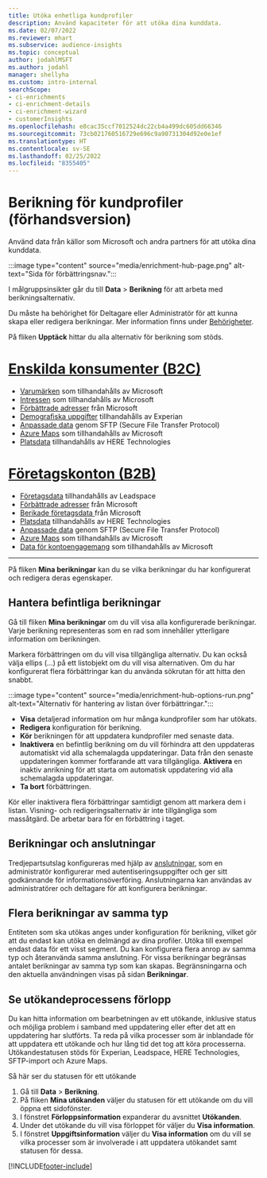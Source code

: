 ```yaml
---
title: Utöka enhetliga kundprofiler
description: Använd kapaciteter för att utöka dina kunddata.
ms.date: 02/07/2022
ms.reviewer: mhart
ms.subservice: audience-insights
ms.topic: conceptual
author: jodahlMSFT
ms.author: jodahl
manager: shellyha
ms.custom: intro-internal
searchScope:
- ci-enrichments
- ci-enrichment-details
- ci-enrichment-wizard
- customerInsights
ms.openlocfilehash: e8cac35ccf7012524dc22cb4a499dc605dd66346
ms.sourcegitcommit: 73cb021760516729e696c9a90731304d92e0e1ef
ms.translationtype: HT
ms.contentlocale: sv-SE
ms.lasthandoff: 02/25/2022
ms.locfileid: "8355405"
---
```

# <a name="enrichment-for-customer-profiles-preview"></a>Berikning för kundprofiler (förhandsversion)

Använd data från källor som Microsoft och andra partners för att utöka dina kunddata.

:::image type="content" source="media/enrichment-hub-page.png" alt-text="Sida för förbättringsnav.":::

I målgruppsinsikter går du till **Data** > **Berikning** för att arbeta med berikningsalternativ.  

Du måste ha behörighet för Deltagare eller Administratör för att kunna skapa eller redigera berikningar. Mer information finns under [Behörigheter](permissions.md).

På fliken **Upptäck** hittar du alla alternativ för berikning som stöds.

# <a name="individual-consumers-b-to-c"></a>[Enskilda konsumenter (B2C)](#tab/b2c)

- [Varumärken](enrichment-microsoft.md) som tillhandahålls av Microsoft
- [Intressen](enrichment-microsoft.md) som tillhandahålls av Microsoft
- [Förbättrade adresser](enrichment-enhanced-addresses.md) från Microsoft 
- [Demografiska uppgifter](enrichment-experian.md) tillhandahålls av Experian
- [Anpassade data](enrichment-SFTP-custom-import.md) genom SFTP (Secure File Transfer Protocol) 
- [Azure Maps](enrichment-azure-maps.md) som tillhandahålls av Microsoft
- [Platsdata](enrichment-here.md) tillhandahålls av HERE Technologies 

# <a name="business-accounts-b-to-b"></a>[Företagskonton (B2B)](#tab/b2b)

- [Företagsdata](enrichment-leadspace.md) tillhandahålls av Leadspace
- [Förbättrade adresser](enrichment-enhanced-addresses.md) från Microsoft 
- [Berikade företagsdata ](enrichment-enhanced-company-data.md) från Microsoft
- [Platsdata](enrichment-here.md) tillhandahålls av HERE Technologies 
- [Anpassade data](enrichment-SFTP-custom-import.md) genom SFTP (Secure File Transfer Protocol) 
- [Azure Maps](enrichment-azure-maps.md) som tillhandahålls av Microsoft
- [Data för kontoengagemang](enrichment-office.md) som tillhandahålls av Microsoft

---

På fliken **Mina berikningar** kan du se vilka berikningar du har konfigurerat och redigera deras egenskaper.

## <a name="manage-existing-enrichments"></a>Hantera befintliga berikningar

Gå till fliken **Mina berikningar** om du vill visa alla konfigurerade berikningar. Varje berikning representeras som en rad som innehåller ytterligare information om berikningen.

Markera förbättringen om du vill visa tillgängliga alternativ. Du kan också välja ellips (…) på ett listobjekt om du vill visa alternativen. Om du har konfigurerat flera förbättringar kan du använda sökrutan för att hitta den snabbt.

:::image type="content" source="media/enrichment-hub-options-run.png" alt-text="Alternativ för hantering av listan över förbättringar.":::

- **Visa** detaljerad information om hur många kundprofiler som har utökats.
- **Redigera** konfiguration för berikning.
- **Kör** berikningen för att uppdatera kundprofiler med senaste data.
- **Inaktivera** en befintlig berikning om du vill förhindra att den uppdateras automatiskt vid alla schemalagda uppdateringar. Data från den senaste uppdateringen kommer fortfarande att vara tillgängliga. **Aktivera** en inaktiv anrikning för att starta om automatisk uppdatering vid alla schemalagda uppdateringar.
- **Ta bort** förbättringen.

Kör eller inaktivera flera förbättringar samtidigt genom att markera dem i listan. Visning- och redigeringsalternativ är inte tillgängliga som massåtgärd. De arbetar bara för en förbättring i taget.

## <a name="enrichments-and-connections"></a>Berikningar och anslutningar

Tredjepartsutslag konfigureras med hjälp av [anslutningar](connections.md), som en administratör konfigurerar med autentiseringsuppgifter och ger sitt godkännande för informationsöverföring. Anslutningarna kan användas av administratörer och deltagare för att konfigurera berikningar.  

## <a name="multiple-enrichments-of-the-same-type"></a>Flera berikningar av samma typ

Entiteten som ska utökas anges under konfiguration för berikning, vilket gör att du endast kan utöka en delmängd av dina profiler. Utöka till exempel endast data för ett visst segment. Du kan konfigurera flera anrop av samma typ och återanvända samma anslutning. För vissa berikningar begränsas antalet berikningar av samma typ som kan skapas. Begränsningarna och den aktuella användningen visas på sidan **Berikningar**.

## <a name="see-the-progress-of-the-enrichment-process"></a>Se utökandeprocessens förlopp

Du kan hitta information om bearbetningen av ett utökande, inklusive status och möjliga problem i samband med uppdatering eller efter det att en uppdatering har slutförts. Ta reda på vilka processer som är inblandade för att uppdatera ett utökande och hur lång tid det tog att köra processerna. Utökandestatusen stöds för Experian, Leadspace, HERE Technologies, SFTP-import och Azure Maps.

Så här ser du statusen för ett utökande

1. Gå till **Data** > **Berikning**. 
1. På fliken **Mina utökanden** väljer du statusen för ett utökande om du vill öppna ett sidofönster. 
1. I fönstret **Förloppsinformation** expanderar du avsnittet **Utökanden**. 
1. Under det utökande du vill visa förloppet för väljer du **Visa information**. 
1. I fönstret **Uppgiftsinformation** väljer du **Visa information** om du vill se vilka processer som är involverade i att uppdatera utökandet samt statusen för dessa. 

[!INCLUDE[footer-include](../includes/footer-banner.md)]
